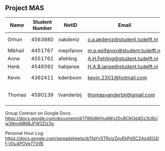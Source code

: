 ## Project MAS

| Name    | Student Number | NetID    | Email                          | Role                 |
|---------|----------------|----------|--------------------------------|----------------------|
| Orhun   | 4563980        | oakdeniz | o.a.akdeniz@student.tudelft.nl | Wiki Maintainer      |
| Mikhail | 4451767        | mepifanov| m.p.epifanov@student.tudelft.nl| Chair                |
| Anne    | 4551761        | afehling | A.H.Fehling@student.tudelft.nl | Secretary            |
| Henk    | 4549392        | habjanse | H.A.B.janse@student.tudelft.nl | Planner              |
| Kevin   | 4362411        | kdenboon | kevin.2301@hotmail.com         | Task Coordinator     |
| Thomas  | 4590139        | tvanderbij|thomasvanderbij@gmail.com      | Review Meeting Chair |


Group Contract on Google Docs: https://docs.google.com/document/d/17Wbl8KHuAWx20vBCKOd4Dz3U6Uw39mxMM8JFW3Zlz3g

Personal Hour Log: https://docs.google.com/spreadsheets/d/11aYy5TRvizZpyEkPdSC2AodSGSlf-V0u4POVe77VifE
